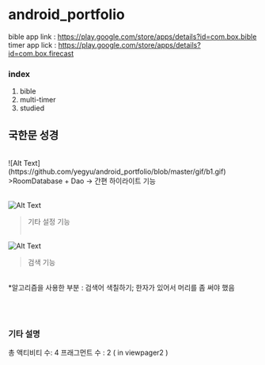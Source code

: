 # android_portfolio

bible app link : https://play.google.com/store/apps/details?id=com.box.bible
timer app lick : https://play.google.com/store/apps/details?id=com.box.firecast

### index
 1. bible
 2. multi-timer
 3. studied
 
 ## 국한문 성경
 <br>
 ![Alt Text](https://github.com/yegyu/android_portfolio/blob/master/gif/b1.gif)
 <br>
 >RoomDatabase + Dao -> 간편 하이라이트 기능
 <br><br>

 ![Alt Text](https://github.com/yegyu/android_portfolio/blob/master/gif/b2.gif)
 <br>
 >기타 설정 기능
 <br><br>
 
 ![Alt Text](https://github.com/yegyu/android_portfolio/blob/master/gif/b3.gif)
 <br>
 >검색 기능
 <br>
 *알고리즘을 사용한 부분 : 검색어 색칠하기; 한자가 있어서 머리를 좀 써야 했음
 
 <br><br>
 ### 기타 설명
 총 액티비티 수: 4
 프래그먼트 수 : 2 ( in viewpager2 )
 
 
 
